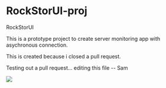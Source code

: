 # RockStorUI-proj
RockStorUI

This is a prototype project to create server monitoring app with asychronous connection. 


This is created because i closed a pull request.

Testing out a pull request... editing this file
-- Sam


![](https://cloud.githubusercontent.com/assets/8097623/6320700/1ce4ac1c-ba9a-11e4-89e8-d50b339c5730.jpg)

